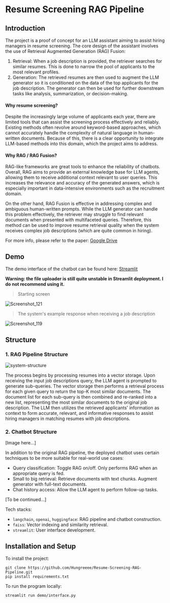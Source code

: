 # Resume Screening RAG Pipeline

## Introduction

The project is a proof of concept for an LLM assistant aiming to assist hiring managers in resume screening. The core design of the assistant involves the use of Retrieval Augmented Generation (RAG) Fusion:

1. Retrieval: When a job description is provided, the retriever searches for similar resumes. This is done to narrow the pool of applicants to the most relevant profiles.
2. Generation: The retrieved resumes are then used to augment the LLM generator so it is conditioned on the data of the top applicants for the job description. The generator can then be used for further downstream tasks like analysis, summarization, or decision-making.

#### Why resume screening?

Despite the increasingly large volume of applicants each year, there are limited tools that can assist the screening process effectively and reliably. Existing methods often revolve around keyword-based approaches, which cannot accurately handle the complexity of natural language in human-written documents. Because of this, there is a clear opportunity to integrate LLM-based methods into this domain, which the project aims to address. 

#### Why RAG / RAG Fusion? 

RAG-like frameworks are great tools to enhance the reliability of chatbots. Overall, RAG aims to provide an external knowledge base for LLM agents, allowing them to receive additional context relevant to user queries. This increases the relevance and accuracy of the generated answers, which is especially important in data-intensive environments such as the recruitment domain.

On the other hand, RAG Fusion is effective in addressing complex and ambiguous human-written prompts. While the LLM generator can handle this problem effectively, the retriever may struggle to find relevant documents when presented with multifaceted queries. Therefore, this method can be used to improve resume retrieval quality when the system receives complex job descriptions (which are quite common in hiring).

For more info, please refer to the paper: [Google Drive](https://drive.google.com/file/d/1hg6wD1FWvdNfbqqGj9fT0r93ZHgCEmoQ/view?usp=sharing)

## Demo

The demo interface of the chatbot can be found here: [Streamlit](https://resume-screening-rag-gpt.streamlit.app)

**Warning: the file uploader is still quite unstable in Streamlit deployment. I do not recommend using it.**

> Starting screen

![Screenshot_121](https://github.com/Hungreeee/Resume-Screening-RAG-Pipeline/assets/46376260/b585d5da-0e19-4f70-8735-19f18b83080c)

> The system's example response when receiving a job description

![Screenshot_119](https://github.com/Hungreeee/Resume-Screening-RAG-Pipeline/assets/46376260/991aee26-af7c-440f-b050-f5789aff3d84)

## Structure

### 1. RAG Pipeline Structure

![system-structure](https://github.com/Hungreeee/Resume-Screening-LLM-RAG/assets/46376260/b108cbda-81fa-495c-b2a6-c3a279310bf6)

The process begins by processing resumes into a vector storage. Upon receiving the input job descriptions query, the LLM agent is prompted to generate sub-queries. The vector storage then performs a retrieval process for each given query to return the top-K most similar documents. The document list for each sub-query is then combined and re-ranked into a new list, representing the most similar documents to the original job description. The LLM then utilizes the retrieved applicants' information as context to form accurate, relevant, and informative responses to assist hiring managers in matching resumes with job descriptions.

### 2. Chatbot Structure

\[Image here...\]

In addition to the original RAG pipeline, the deployed chatbot uses certain techniques to be more suitable for real-world use cases:

- Query classification: Toggle RAG on/off. Only performs RAG when an appropriate query is fed. 
- Small to big retrieval: Retrieve documents with text chunks. Augment generator with full-text documents.
- Chat history access: Allow the LLM agent to perform follow-up tasks.

\[To be continued...\]

Tech stacks: 
- `langchain`, `openai`, `huggingface`: RAG pipeline and chatbot construction.
- `faiss`: Vector indexing and similarity retrieval.
- `streamlit`: User interface development.

## Installation and Setup

To install the project:
```
git clone https://github.com/Hungreeee/Resume-Screening-RAG-Pipeline.git
pip install requirements.txt
```

To run the program locally:
```
streamlit run demo/interface.py
```


